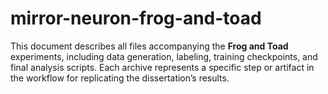 # mirror-neuron-frog-and-toad
This document describes all files accompanying the **Frog and Toad** experiments, including data generation, labeling, training checkpoints, and final analysis scripts. Each archive represents a specific step or artifact in the workflow for replicating the dissertation’s results.
